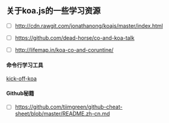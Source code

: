 关于koa.js的一些学习资源
---------------------

- [ ] http://cdn.rawgit.com/jonathanong/koajs/master/index.html
- [ ] https://github.com/dead-horse/co-and-koa-talk
- [ ] http://lifemap.in/koa-co-and-coruntine/


#### 命令行学习工具

[kick-off-koa](https://github.com/koajs/kick-off-koa)


#### Github秘籍

- [ ] https://github.com/tiimgreen/github-cheat-sheet/blob/master/README.zh-cn.md
